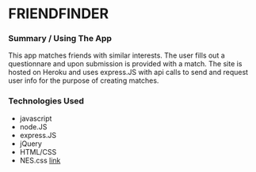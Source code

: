 # FRIENDFINDER

### Summary / Using The App

This app matches friends with similar interests.  The user fills out a questionnare and upon submission is provided with a match.  The site is hosted on Heroku and uses express.JS with api calls to send and request user info for the purpose of creating matches.


### Technologies Used
* javascript
* node.JS
* express.JS
* jQuery
* HTML/CSS
* NES.css [link](https://nostalgic-css.github.io/NES.css/)
